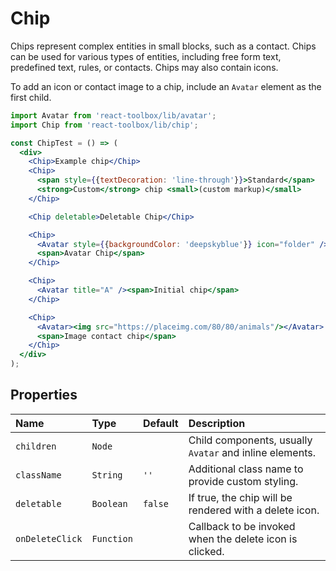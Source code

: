 # Chip

Chips represent complex entities in small blocks, such as a contact. Chips can be used for various types of entities, including free form text, predefined text, rules, or contacts. Chips may also contain icons.

To add an icon or contact image to a chip, include an `Avatar` element as the first child.

<!-- example -->
```jsx
import Avatar from 'react-toolbox/lib/avatar';
import Chip from 'react-toolbox/lib/chip';

const ChipTest = () => (
  <div>
    <Chip>Example chip</Chip>
    <Chip>
      <span style={{textDecoration: 'line-through'}}>Standard</span>
      <strong>Custom</strong> chip <small>(custom markup)</small>
    </Chip>

    <Chip deletable>Deletable Chip</Chip>

    <Chip>
      <Avatar style={{backgroundColor: 'deepskyblue'}} icon="folder" />
      <span>Avatar Chip</span>
    </Chip>

    <Chip>
      <Avatar title="A" /><span>Initial chip</span>
    </Chip>

    <Chip>
      <Avatar><img src="https://placeimg.com/80/80/animals"/></Avatar>
      <span>Image contact chip</span>
    </Chip>
  </div>
);
```

## Properties

| Name            | Type        | Default         | Description|
|:----------------|:------------|:----------------|:-----------|
| `children`      | `Node`      |                 | Child components, usually `Avatar` and inline elements. |
| `className`     | `String`    | `''`            | Additional class name to provide custom styling.|
| `deletable`     | `Boolean`   | `false`         | If true, the chip will be rendered with a delete icon.|
| `onDeleteClick` | `Function`  |                 | Callback to be invoked when the delete icon is clicked. |
